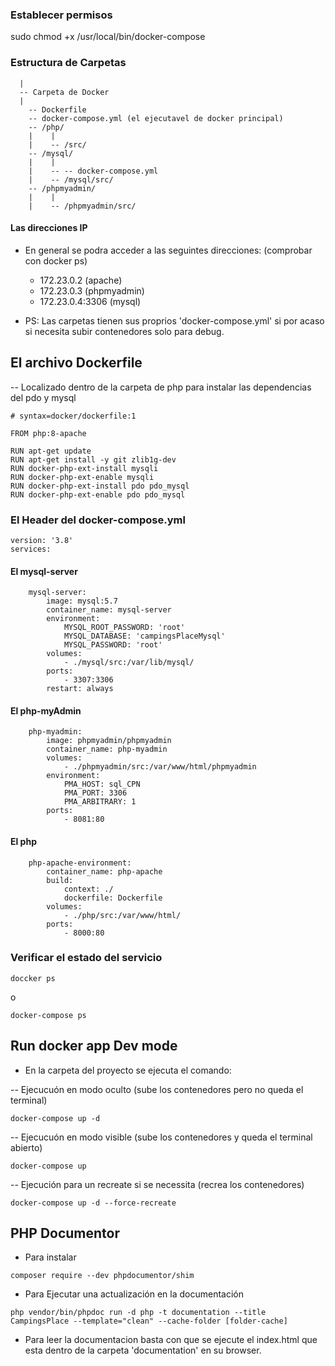 ### Establecer permisos
sudo chmod +x /usr/local/bin/docker-compose

### Estructura de Carpetas

```
  |
  -- Carpeta de Docker
  |
    -- Dockerfile
    -- docker-compose.yml (el ejecutavel de docker principal)
    -- /php/
    |    |
    |    -- /src/
    -- /mysql/
    |    |
    |    -- -- docker-compose.yml
    |    -- /mysql/src/
    -- /phpmyadmin/
    |    |
    |    -- /phpmyadmin/src/
```

#### Las direcciones IP 
- En general se podra acceder a las seguintes direcciones: (comprobar con docker ps)

  - 172.23.0.2 (apache)
  - 172.23.0.3 (phpmyadmin)
  - 172.23.0.4:3306 (mysql)


- PS: Las carpetas tienen sus proprios 'docker-compose.yml' si por acaso si necesita subir contenedores solo para debug.

## El archivo Dockerfile

-- Localizado dentro de la carpeta de php para instalar las dependencias del pdo y mysql

```
# syntax=docker/dockerfile:1

FROM php:8-apache

RUN apt-get update
RUN apt-get install -y git zlib1g-dev
RUN docker-php-ext-install mysqli 
RUN docker-php-ext-enable mysqli
RUN docker-php-ext-install pdo pdo_mysql 
RUN docker-php-ext-enable pdo pdo_mysql
```

### El Header del docker-compose.yml

```
version: '3.8'
services:
```

#### El mysql-server 

```
    mysql-server:
        image: mysql:5.7
        container_name: mysql-server
        environment:
            MYSQL_ROOT_PASSWORD: 'root'
            MYSQL_DATABASE: 'campingsPlaceMysql'
            MYSQL_PASSWORD: 'root'
        volumes:
            - ./mysql/src:/var/lib/mysql/
        ports:
            - 3307:3306
        restart: always
```

#### El php-myAdmin 

```
    php-myadmin:
        image: phpmyadmin/phpmyadmin
        container_name: php-myadmin
        volumes:
            - ./phpmyadmin/src:/var/www/html/phpmyadmin
        environment:
            PMA_HOST: sql_CPN
            PMA_PORT: 3306
            PMA_ARBITRARY: 1
        ports:
            - 8081:80
```

#### El php 

```
    php-apache-environment:
        container_name: php-apache
        build:
            context: ./
            dockerfile: Dockerfile
        volumes:
            - ./php/src:/var/www/html/
        ports:
            - 8000:80
```

### Verificar  el estado del servicio
```
doccker ps
```
o 
```
docker-compose ps
```

## Run docker app Dev mode

- En la carpeta del proyecto se ejecuta el comando:

-- Ejecucuón en modo oculto (sube los contenedores pero no queda el terminal)

```
docker-compose up -d
```
-- Ejecucuón en modo visible (sube los contenedores y queda el terminal abierto)

```
docker-compose up
```
-- Ejecución para un recreate si se necessita (recrea los contenedores)
```
docker-compose up -d --force-recreate
```

## PHP Documentor 

- Para instalar 

```
composer require --dev phpdocumentor/shim
```

- Para Ejecutar una actualización en la documentación

```
php vendor/bin/phpdoc run -d php -t documentation --title CampingsPlace --template="clean" --cache-folder [folder-cache]
```

- Para leer la documentacion basta con que se ejecute el index.html que esta dentro de la carpeta 'documentation' en su browser.